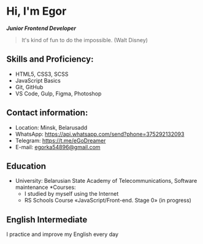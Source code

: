 # Hi, I'm Egor

__*Junior Frontend Developer*__

>
>It's kind of fun to do the impossible. (Walt Disney)
>

## Skills and Proficiency:
* HTML5, CSS3, SCSS
* JavaScript Basics
* Git, GitHub
* VS Code, Gulp, Figma, Photoshop

## Contact information:
* Location: Minsk, Belarusadd 
* WhatsApp: <https://api.whatsapp.com/send?phone=375292132093>
* Telegram: <https://t.me/eGoDreamer>
* E-mail: egorka54896@gmail.com

## Education
* University: Belarusian State Academy of Telecommunications, Software maintenance
*Courses: 
  * I studied by myself using the Internet 
  * RS Schools Course «JavaScript/Front-end. Stage 0» (in progress)

## English Intermediate
I practice and improve my English every day  





